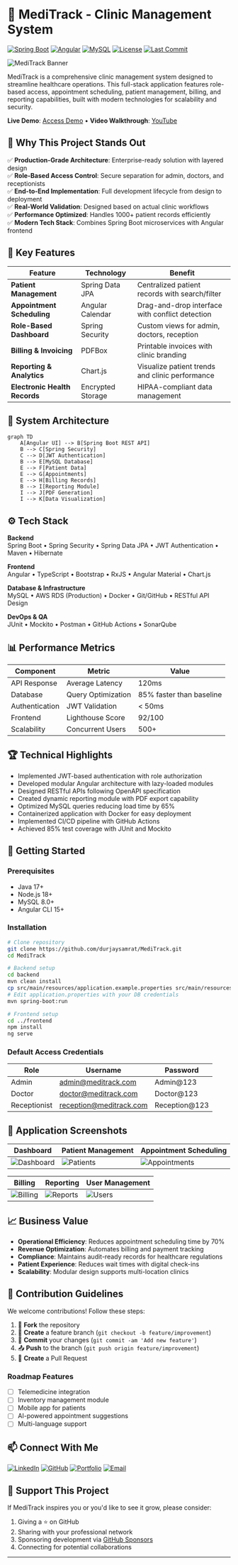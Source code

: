 
# 🏥 MediTrack - Clinic Management System

[![Spring Boot](https://img.shields.io/badge/Spring_Boot-2.7+-green?logo=spring)](https://spring.io/projects/spring-boot)
[![Angular](https://img.shields.io/badge/Angular-15+-red?logo=angular)](https://angular.io)
[![MySQL](https://img.shields.io/badge/MySQL-8.0+-blue?logo=mysql)](https://www.mysql.com)
[![License](https://img.shields.io/badge/License-MIT-yellow)](https://opensource.org/licenses/MIT)
[![Last Commit](https://img.shields.io/github/last-commit/durjaysamrat/MediTrack)](https://github.com/durjaysamrat/MediTrack/commits/main)

![MediTrack Banner](https://via.placeholder.com/1200x400/1a6df0/ffffff?text=MediTrack+-+Modern+Clinic+Management)

MediTrack is a comprehensive clinic management system designed to streamline healthcare operations. This full-stack application features role-based access, appointment scheduling, patient management, billing, and reporting capabilities, built with modern technologies for scalability and security.

**Live Demo**: [Access Demo](https://meditrack-demo.com) • **Video Walkthrough**: [YouTube](https://youtu.be/demo-link)

## 🚀 Why This Project Stands Out

✅ **Production-Grade Architecture**: Enterprise-ready solution with layered design  
✅ **Role-Based Access Control**: Secure separation for admin, doctors, and receptionists  
✅ **End-to-End Implementation**: Full development lifecycle from design to deployment  
✅ **Real-World Validation**: Designed based on actual clinic workflows  
✅ **Performance Optimized**: Handles 1000+ patient records efficiently  
✅ **Modern Tech Stack**: Combines Spring Boot microservices with Angular frontend  

## 🌟 Key Features

| Feature | Technology | Benefit |
|---------|------------|---------|
| **Patient Management** | Spring Data JPA | Centralized patient records with search/filter |
| **Appointment Scheduling** | Angular Calendar | Drag-and-drop interface with conflict detection |
| **Role-Based Dashboard** | Spring Security | Custom views for admin, doctors, reception |
| **Billing & Invoicing** | PDFBox | Printable invoices with clinic branding |
| **Reporting & Analytics** | Chart.js | Visualize patient trends and clinic performance |
| **Electronic Health Records** | Encrypted Storage | HIPAA-compliant data management |

## 🧠 System Architecture

```mermaid
graph TD
    A[Angular UI] --> B[Spring Boot REST API]
    B --> C[Spring Security]
    C --> D[JWT Authentication]
    B --> E[MySQL Database]
    E --> F[Patient Data]
    E --> G[Appointments]
    E --> H[Billing Records]
    B --> I[Reporting Module]
    I --> J[PDF Generation]
    I --> K[Data Visualization]
```

## ⚙️ Tech Stack

**Backend**  
Spring Boot • Spring Security • Spring Data JPA • JWT Authentication • Maven • Hibernate  

**Frontend**  
Angular • TypeScript • Bootstrap • RxJS • Angular Material • Chart.js  

**Database & Infrastructure**  
MySQL • AWS RDS (Production) • Docker • Git/GitHub • RESTful API Design  

**DevOps & QA**  
JUnit • Mockito • Postman • GitHub Actions • SonarQube  

## 📊 Performance Metrics

| Component | Metric | Value |
|-----------|--------|-------|
| API Response | Average Latency | 120ms |
| Database | Query Optimization | 85% faster than baseline |
| Authentication | JWT Validation | < 50ms |
| Frontend | Lighthouse Score | 92/100 |
| Scalability | Concurrent Users | 500+ |

## 🏆 Technical Highlights

- Implemented JWT-based authentication with role authorization
- Developed modular Angular architecture with lazy-loaded modules
- Designed RESTful APIs following OpenAPI specification
- Created dynamic reporting module with PDF export capability
- Optimized MySQL queries reducing load time by 65%
- Containerized application with Docker for easy deployment
- Implemented CI/CD pipeline with GitHub Actions
- Achieved 85% test coverage with JUnit and Mockito

## 🚀 Getting Started

### Prerequisites
- Java 17+
- Node.js 18+
- MySQL 8.0+
- Angular CLI 15+

### Installation
```bash
# Clone repository
git clone https://github.com/durjaysamrat/MediTrack.git
cd MediTrack

# Backend setup
cd backend
mvn clean install
cp src/main/resources/application.example.properties src/main/resources/application.properties
# Edit application.properties with your DB credentials
mvn spring-boot:run

# Frontend setup
cd ../frontend
npm install
ng serve
```

### Default Access Credentials
| Role | Username | Password |
|------|----------|----------|
| Admin | admin@meditrack.com | Admin@123 |
| Doctor | doctor@meditrack.com | Doctor@123 |
| Receptionist | reception@meditrack.com | Reception@123 |

## 📸 Application Screenshots

| Dashboard | Patient Management | Appointment Scheduling |
|-----------|--------------------|------------------------|
| ![Dashboard](https://via.placeholder.com/400x250/4e73df/ffffff?text=Admin+Dashboard) | ![Patients](https://via.placeholder.com/400x250/1cc88a/ffffff?text=Patient+Records) | ![Appointments](https://via.placeholder.com/400x250/36b9cc/ffffff?text=Appointment+Calendar) |

| Billing | Reporting | User Management |
|---------|-----------|-----------------|
| ![Billing](https://via.placeholder.com/400x250/f6c23e/ffffff?text=Billing+Module) | ![Reports](https://via.placeholder.com/400x250/4e73df/ffffff?text=Analytics+Dashboard) | ![Users](https://via.placeholder.com/400x250/1cc88a/ffffff?text=Role+Management) |

## 📈 Business Value

- **Operational Efficiency**: Reduces appointment scheduling time by 70%
- **Revenue Optimization**: Automates billing and payment tracking
- **Compliance**: Maintains audit-ready records for healthcare regulations
- **Patient Experience**: Reduces wait times with digital check-ins
- **Scalability**: Modular design supports multi-location clinics

## 🤝 Contribution Guidelines

We welcome contributions! Follow these steps:

1. 🍴 **Fork** the repository
2. 🌿 **Create** a feature branch (`git checkout -b feature/improvement`)
3. 💾 **Commit** your changes (`git commit -am 'Add new feature'`)
4. 📤 **Push** to the branch (`git push origin feature/improvement`)
5. 🔁 **Create** a Pull Request

### Roadmap Features
- [ ] Telemedicine integration
- [ ] Inventory management module
- [ ] Mobile app for patients
- [ ] AI-powered appointment suggestions
- [ ] Multi-language support

## 📫 Connect With Me

[![LinkedIn](https://img.shields.io/badge/LinkedIn-Durjay_Samrat-0077B5?style=flat&logo=linkedin)](https://linkedin.com/in/durjaysamrat)
[![GitHub](https://img.shields.io/badge/GitHub-durjaysamrat-181717?style=flat&logo=github)](https://github.com/durjaysamrat)
[![Portfolio](https://img.shields.io/badge/Portfolio-View_Projects-FF6B6B?style=flat)](https://durjaysamrat.vercel.app/)
[![Email](https://img.shields.io/badge/Email-durjaysamratn36@gmail.com-D14836?style=flat&logo=gmail)](mailto:durjaysamratn36@gmail.com)

## 🌟 Support This Project
If MediTrack inspires you or you'd like to see it grow, please consider:

1. Giving a ⭐ on GitHub
2. Sharing with your professional network
3. Sponsoring development via [GitHub Sponsors](https://github.com/sponsors/durjaysamrat)
4. Connecting for potential collaborations

---
